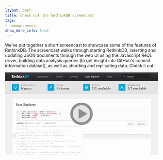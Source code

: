 ```yaml
---
layout: post
title: Check out the RethinkDB screencast
tags:
- announcements
show_more_info: true
--- 
```


We've put together a short screencast to showcase some of the features
of RethinkDB. The screencast walks through starting RethinkDB,
inserting and updating JSON documents through the web UI using the
Javascript ReQL driver, building data analysis queries (to get insight
into GitHub's commit information dataset), as well as sharding and
replicating data. Check it out!

<a class="video-image" href="/screencast"><img src="/assets/images/videos/screencast.png" /></a>
